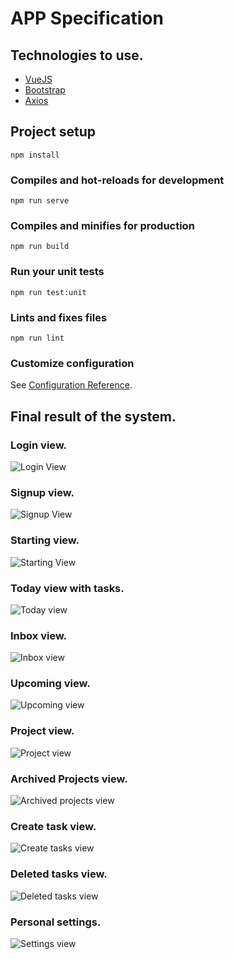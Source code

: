 # APP Specification

## Technologies to use.

- [VueJS](https://vuejs.org)
- [Bootstrap](https://getbootstrap.com)
- [Axios](https://github.com/axios/axios)

## Project setup
```
npm install
```

### Compiles and hot-reloads for development
```
npm run serve
```

### Compiles and minifies for production
```
npm run build
```

### Run your unit tests
```
npm run test:unit
```

### Lints and fixes files
```
npm run lint
```

### Customize configuration
See [Configuration Reference](https://cli.vuejs.org/config/).


## Final result of the system.

### Login view.

![Login View](/app/ReadmePictures/login.png 'Login View')

### Signup view.

![Signup View](/app/ReadmePictures/signup.png 'Signup view')

### Starting view.

![Starting View](/app/ReadmePictures/start.png 'Start View')

### Today view with tasks.

![Today view](/app/ReadmePictures/today.png 'Today view')

### Inbox view.

![Inbox view](/app/ReadmePictures/inbox.png 'Inbox view')

### Upcoming view.

![Upcoming view](/app/ReadmePictures/upcoming.png 'Upcoming view')

### Project view.

![Project view](/app/ReadmePictures/project.png 'Project view')

### Archived Projects view.

![Archived projects view](/app/ReadmePictures/archived_projects.png 'Archived projects view')

### Create task view.

![Create tasks view](/app/ReadmePictures/create_task.png 'Create tasks view')

### Deleted tasks view.

![Deleted tasks view](/app/ReadmePictures/deleted_tasks.png 'Deleted tasks view')

### Personal settings.

![Settings view](/app/ReadmePictures/settings.png 'Settings view')